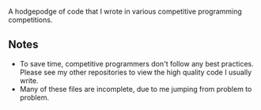 A hodgepodge of code that I wrote in various competitive programming competitions.

## Notes
- To save time, competitive programmers don't follow any best practices. Please see my other repositories to view the high quality code I usually write.
- Many of these files are incomplete, due to me jumping from problem to problem.
